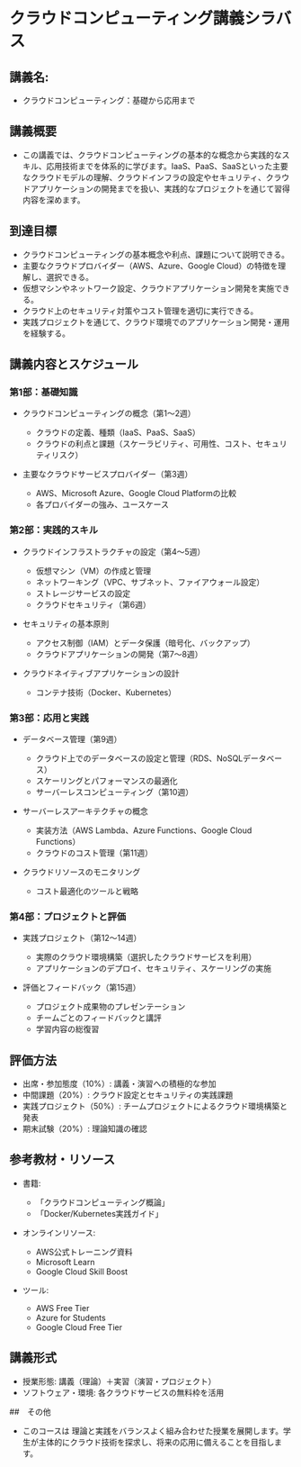 # クラウドコンピューティング講義シラバス

## 講義名: 
- クラウドコンピューティング：基礎から応用まで

## 講義概要

- この講義では、クラウドコンピューティングの基本的な概念から実践的なスキル、応用技術までを体系的に学びます。IaaS、PaaS、SaaSといった主要なクラウドモデルの理解、クラウドインフラの設定やセキュリティ、クラウドアプリケーションの開発までを扱い、実践的なプロジェクトを通じて習得内容を深めます。

## 到達目標
- クラウドコンピューティングの基本概念や利点、課題について説明できる。
- 主要なクラウドプロバイダー（AWS、Azure、Google Cloud）の特徴を理解し、選択できる。
- 仮想マシンやネットワーク設定、クラウドアプリケーション開発を実施できる。
- クラウド上のセキュリティ対策やコスト管理を適切に実行できる。
- 実践プロジェクトを通じて、クラウド環境でのアプリケーション開発・運用を経験する。

## 講義内容とスケジュール

### 第1部：基礎知識
- クラウドコンピューティングの概念（第1～2週）

  - クラウドの定義、種類（IaaS、PaaS、SaaS）
  - クラウドの利点と課題（スケーラビリティ、可用性、コスト、セキュリティリスク）

- 主要なクラウドサービスプロバイダー（第3週）

  - AWS、Microsoft Azure、Google Cloud Platformの比較
  - 各プロバイダーの強み、ユースケース

### 第2部：実践的スキル
- クラウドインフラストラクチャの設定（第4～5週）

  - 仮想マシン（VM）の作成と管理
  - ネットワーキング（VPC、サブネット、ファイアウォール設定）
  - ストレージサービスの設定
  - クラウドセキュリティ（第6週）

- セキュリティの基本原則
  - アクセス制御（IAM）とデータ保護（暗号化、バックアップ）
  - クラウドアプリケーションの開発（第7～8週）

- クラウドネイティブアプリケーションの設計
  - コンテナ技術（Docker、Kubernetes）

### 第3部：応用と実践
- データベース管理（第9週）

  - クラウド上でのデータベースの設定と管理（RDS、NoSQLデータベース）
  - スケーリングとパフォーマンスの最適化
  - サーバーレスコンピューティング（第10週）

- サーバーレスアーキテクチャの概念
  - 実装方法（AWS Lambda、Azure Functions、Google Cloud Functions）
  - クラウドのコスト管理（第11週）

- クラウドリソースのモニタリング
  - コスト最適化のツールと戦略

### 第4部：プロジェクトと評価
- 実践プロジェクト（第12～14週）

  - 実際のクラウド環境構築（選択したクラウドサービスを利用）
  - アプリケーションのデプロイ、セキュリティ、スケーリングの実施
- 評価とフィードバック（第15週）
  - プロジェクト成果物のプレゼンテーション
  - チームごとのフィードバックと講評
  - 学習内容の総復習

## 評価方法
- 出席・参加態度（10%）: 講義・演習への積極的な参加
- 中間課題（20%）: クラウド設定とセキュリティの実践課題
- 実践プロジェクト（50%）: チームプロジェクトによるクラウド環境構築と発表
- 期末試験（20%）: 理論知識の確認

## 参考教材・リソース
- 書籍:
  - 「クラウドコンピューティング概論」
  - 「Docker/Kubernetes実践ガイド」
- オンラインリソース:
  - AWS公式トレーニング資料
  - Microsoft Learn
  - Google Cloud Skill Boost

- ツール:
  - AWS Free Tier
  - Azure for Students
  - Google Cloud Free Tier

## 講義形式
- 授業形態: 講義（理論）＋実習（演習・プロジェクト）
- ソフトウェア・環境: 各クラウドサービスの無料枠を活用

##　その他

- このコースは 理論と実践をバランスよく組み合わせた授業を展開します。学生が主体的にクラウド技術を探求し、将来の応用に備えることを目指します。
